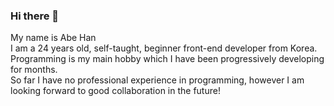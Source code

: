 ### Hi there 👋

My name is Abe Han<br/>
I am a 24 years old, self-taught, beginner front-end developer from Korea.<br/>
Programming is my main hobby which I have been progressively developing for months.<br/>
So far I have no professional experience in programming, however I am looking forward to good collaboration in the future!<br/>

